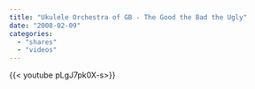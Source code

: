 ```yaml
---
title: "Ukulele Orchestra of GB - The Good the Bad the Ugly"
date: "2008-02-09"
categories:
  - "shares"
  - "videos"
---
```


<div style="width: 70vw;">{{< youtube pLgJ7pk0X-s>}}</div>
